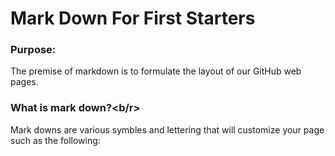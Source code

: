 # Mark Down For First Starters

### Purpose:

The premise of markdown is to formulate the layout of our GitHub web pages.

### What is mark down?<b/r>

Mark downs are various symbles and lettering that will customize your page such as the following:
